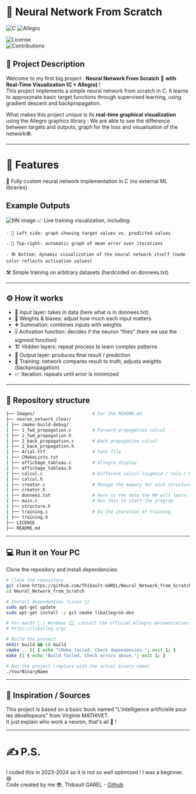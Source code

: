# 🧠 Neural Network From Scratch

![C](https://img.shields.io/badge/C-99-blue.svg)
![Allegro](https://img.shields.io/badge/Allegro-5.x-red.svg)  

![License](https://img.shields.io/badge/license-MIT-green.svg)  
![Contributions](https://img.shields.io/badge/contributions-welcome-orange.svg)  

## 📝 Project Description  
Welcome to my first big project : **Neural Network From Scratch** 🧠 **with Real-Time Visualization (C + Allegro)** !  
This project implements a simple neural network from scratch in C. It learns to approximate basic target functions through supervised learning, using gradient descent and backpropagation.  

What makes this project unique is its **real-time graphical visualization** using the Allegro graphics library : We are able to see the difference between targets and outputs, graph for the loss and visualisation of the network🕸️.

---

# 🚀 Features
  🧩 Fully custom neural network implementation in C (no external ML libraries)

## Example Outputs  
  ![NN image](Images/NN_display_in_action.png)
  📈 Live training visualization, including:

    - 🔵 Left side: graph showing target values vs. predicted values

    - 🧮 Top-right: automatic graph of mean error over iterations

    - 🕸️ Bottom: dynamic visualization of the neural network itself (node color reflects activation values)

  🛠️ Simple training on arbitrary datasets (hardcoded on donnees.txt)  

---

## ⚙️ How it works
- 🧠 Input layer: takes in data (here what is in donnees.txt)
- 🔗 Weights & biases: adjust how much each input matters
- ➕ Summation: combines inputs with weights
- 🎚️ Activation function: decides if the neuron “fires” (here we use the sigmoid fonction)
- 🏗️ Hidden layers: repeat process to learn complex patterns
- 🎯 Output layer: produces final result / prediction
- 🔄 Training: network compares result to truth, adjusts weights (backpropagation)
- 📈 Iteration: repeats until error is minimized


---

## 📂 Repository structure  
```bash
├── Images/                      # For the README.md
├── neuron_network_clear/
| ├── cmake-build-debug/
| ├── 1_fwd_propagation.c        # Forward propagation calcul
| ├── 1_fwd_propagation.h
| ├── 2_back_propagation.c       # Back propagation calcul
| ├── 2_back_propagation.h
| ├── Arial.ttf                  # Font file
| ├── CMakeLists.txt
| ├── affichage_tableau.c        # Allegro display
| ├── affichage_tableau.h
| ├── calcul.c                   # Different calcul (sigmoid / relu / MSE / etc. )
| ├── calcul.h
| ├── creator.c                  # Manage the mamory for each structure
| ├── creator.h
| ├── donnees.txt                # Here is the data the NN will learn ! You can add what ever you want.
| ├── main.c                     # Run this to start the program
| ├── structure.h
| ├── training.c                 # Do the iteration of training
| ├── training.h
├── LICENSE
├── README.md
```

---

## 💻 Run it on Your PC
Clone the repository and install dependencies:

```bash
# Clone the repository
git clone https://github.com/Thibault-GAREL/Neural_Network_from_Scratch.git
cd Neural_Network_from_Scratch

# Install dependencies (Linux 🐧)
sudo apt-get update
sudo apt-get install -y git cmake liballegro5-dev

# For macOS 🍎 / Windows 🪟, consult the official Allegro documentation:
# https://liballeg.org/

# Build the project
mkdir build && cd build
cmake .. || { echo "CMake failed. Check dependencies."; exit 1; }
make || { echo "Build failed. Check errors above."; exit 1; }

# Run the project (replace with the actual binary name)
./YourBinaryName
```

---

## 📖 Inspiration / Sources  
This project is based on a basic book named "L'intelligence artificielle pour les dévellopeurs" from Virginie MATHIVET.  
It just explain who work a neuron, that's all 🤯 !

---

# ✍️ P.S. 
I coded this in 2023-2024 so it is not so well optimized ! I was a beginner. 😆  
Code created by me 😎, Thibault GAREL - [Github](https://github.com/Thibault-GAREL)
